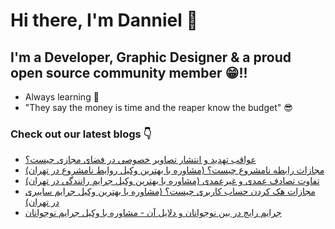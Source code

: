 # Hi there, I'm Danniel 👋 

## I'm a Developer, Graphic Designer & a proud open source community member 😁!!

- Always learning 🧐
- "They say the money is time and the reaper know the budget" 😎

### Check out our latest blogs 👇

<!-- BLOG-POST-LIST:START -->
- [عواقب تهدید و انتشار تصاویر خصوصی در فضای مجازی چیست؟](https://hesabraslaw.com/blog/%D8%B9%D9%88%D8%A7%D9%82%D8%A8-%D8%AA%D9%87%D8%AF%DB%8C%D8%AF-%D9%88-%D8%A7%D9%86%D8%AA%D8%B4%D8%A7%D8%B1-%D8%AA%D8%B5%D8%A7%D9%88%DB%8C%D8%B1-%D8%AE%D8%B5%D9%88%D8%B5%DB%8C-%D8%AF%D8%B1-%D9%81%D8%B6%D8%A7%DB%8C-%D9%85%D8%AC%D8%A7%D8%B2%DB%8C-%DA%86%DB%8C%D8%B3%D8%AA/)
- [مجازات رابطه نامشروع چیست؟ &lpar;مشاوره با بهترین وکیل روابط نامشروع در تهران&rpar;](https://hesabraslaw.com/blog/%D8%B1%D8%A7%D8%A8%D8%B7%D9%87-%D9%86%D8%A7%D9%85%D8%B4%D8%B1%D9%88%D8%B9-%DA%86%DB%8C%D8%B3%D8%AA-%D9%85%D8%B4%D8%A7%D9%88%D8%B1%D9%87-%D8%A8%D8%A7-%D8%A8%D9%87%D8%AA%D8%B1%DB%8C%D9%86-%D9%88%DA%A9%DB%8C%D9%84-%D8%B1%D9%88%D8%A7%D8%A8%D8%B7-%D9%86%D8%A7%D9%85%D8%B4%D8%B1%D9%88%D8%B9-%D8%AF%D8%B1-%D8%AA%D9%87%D8%B1%D8%A7%D9%86/)
- [تفاوت تصادف عمدی و غیرعمدی  &lpar;مشاوره با بهترین وکیل جرایم رانندگی در تهران&rpar;](https://hesabraslaw.com/blog/%D8%AA%D9%81%D8%A7%D9%88%D8%AA-%D8%AA%D8%B5%D8%A7%D8%AF%D9%81-%D8%B9%D9%85%D8%AF%DB%8C-%D9%88-%D8%BA%DB%8C%D8%B1%D8%B9%D9%85%D8%AF%DB%8C-%D8%AF%D8%B1-%D9%82%D8%A7%D9%86%D9%88%D9%86-%DA%86%DB%8C%D8%B3%D8%AA/)
- [مجازات هک کردن حساب کاربری چیست؟ &lpar;مشاوره با بهترین وکیل جرایم سایبری در تهران&rpar;](https://hesabraslaw.com/blog/%D9%85%D8%AC%D8%A7%D8%B2%D8%A7%D8%AA-%D9%87%DA%A9-%DA%A9%D8%B1%D8%AF%D9%86-%D8%AD%D8%B3%D8%A7%D8%A8-%DA%A9%D8%A7%D8%B1%D8%A8%D8%B1%DB%8C-%DA%86%DB%8C%D8%B3%D8%AA-%D9%85%D8%B4%D8%A7%D9%88%D8%B1%D9%87-%D8%A8%D8%A7-%D9%88%DA%A9%DB%8C%D9%84-%D8%AC%D8%B1%D8%A7%DB%8C%D9%85-%D8%B3%D8%A7%DB%8C%D8%A8%D8%B1%DB%8C/)
- [جرایم رایج در بین نوجوانان و دلایل آن - مشاوره با وکیل جرایم نوجوانان](https://hesabraslaw.com/blog/%D8%AC%D8%B1%D8%A7%DB%8C%D9%85-%D8%B1%D8%A7%DB%8C%D8%AC-%D8%AF%D8%B1-%D8%A8%DB%8C%D9%86-%D9%86%D9%88%D8%AC%D9%88%D8%A7%D9%86%D8%A7%D9%86-%D9%88-%D8%AF%D9%84%D8%A7%DB%8C%D9%84-%D8%A2%D9%86-%D9%85%D8%B4%D8%A7%D9%88%D8%B1%D9%87-%D8%A8%D8%A7-%D9%88%DA%A9%DB%8C%D9%84-%D8%AC%D8%B1%D8%A7%DB%8C%D9%85-%D9%86%D9%88%D8%AC%D9%88%D8%A7%D9%86%D8%A7%D9%86/)
<!-- BLOG-POST-LIST:END -->

